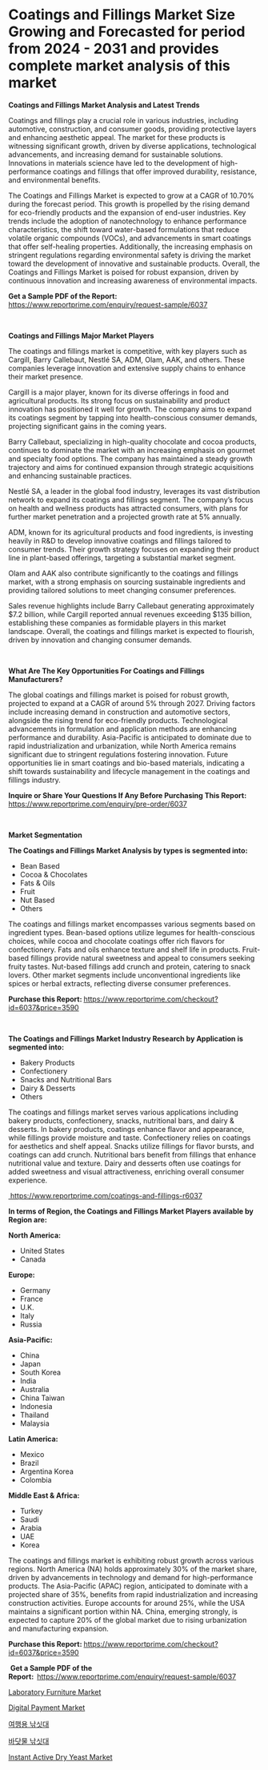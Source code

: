 <p><h1>Coatings and Fillings Market Size Growing and Forecasted for period from 2024 - 2031 and provides complete market analysis of this market</h1></p><p><strong>Coatings and Fillings Market Analysis and Latest Trends</strong></p>
<p><p>Coatings and fillings play a crucial role in various industries, including automotive, construction, and consumer goods, providing protective layers and enhancing aesthetic appeal. The market for these products is witnessing significant growth, driven by diverse applications, technological advancements, and increasing demand for sustainable solutions. Innovations in materials science have led to the development of high-performance coatings and fillings that offer improved durability, resistance, and environmental benefits.</p><p>The Coatings and Fillings Market is expected to grow at a CAGR of 10.70% during the forecast period. This growth is propelled by the rising demand for eco-friendly products and the expansion of end-user industries. Key trends include the adoption of nanotechnology to enhance performance characteristics, the shift toward water-based formulations that reduce volatile organic compounds (VOCs), and advancements in smart coatings that offer self-healing properties. Additionally, the increasing emphasis on stringent regulations regarding environmental safety is driving the market toward the development of innovative and sustainable products. Overall, the Coatings and Fillings Market is poised for robust expansion, driven by continuous innovation and increasing awareness of environmental impacts.</p></p>
<p><strong>Get a Sample PDF of the Report:&nbsp;</strong> <a href="https://www.reportprime.com/enquiry/request-sample/6037">https://www.reportprime.com/enquiry/request-sample/6037</a></p>
<p>&nbsp;</p>
<p><strong>Coatings and Fillings Major Market Players</strong></p>
<p><p>The coatings and fillings market is competitive, with key players such as Cargill, Barry Callebaut, Nestlé SA, ADM, Olam, AAK, and others. These companies leverage innovation and extensive supply chains to enhance their market presence.</p><p>Cargill is a major player, known for its diverse offerings in food and agricultural products. Its strong focus on sustainability and product innovation has positioned it well for growth. The company aims to expand its coatings segment by tapping into health-conscious consumer demands, projecting significant gains in the coming years.</p><p>Barry Callebaut, specializing in high-quality chocolate and cocoa products, continues to dominate the market with an increasing emphasis on gourmet and specialty food options. The company has maintained a steady growth trajectory and aims for continued expansion through strategic acquisitions and enhancing sustainable practices.</p><p>Nestlé SA, a leader in the global food industry, leverages its vast distribution network to expand its coatings and fillings segment. The company’s focus on health and wellness products has attracted consumers, with plans for further market penetration and a projected growth rate at 5% annually.</p><p>ADM, known for its agricultural products and food ingredients, is investing heavily in R&D to develop innovative coatings and fillings tailored to consumer trends. Their growth strategy focuses on expanding their product line in plant-based offerings, targeting a substantial market segment.</p><p>Olam and AAK also contribute significantly to the coatings and fillings market, with a strong emphasis on sourcing sustainable ingredients and providing tailored solutions to meet changing consumer preferences.</p><p>Sales revenue highlights include Barry Callebaut generating approximately $7.2 billion, while Cargill reported annual revenues exceeding $135 billion, establishing these companies as formidable players in this market landscape. Overall, the coatings and fillings market is expected to flourish, driven by innovation and changing consumer demands.</p></p>
<p>&nbsp;</p>
<p><strong>What Are The Key Opportunities For Coatings and Fillings Manufacturers?</strong></p>
<p><p>The global coatings and fillings market is poised for robust growth, projected to expand at a CAGR of around 5% through 2027. Driving factors include increasing demand in construction and automotive sectors, alongside the rising trend for eco-friendly products. Technological advancements in formulation and application methods are enhancing performance and durability. Asia-Pacific is anticipated to dominate due to rapid industrialization and urbanization, while North America remains significant due to stringent regulations fostering innovation. Future opportunities lie in smart coatings and bio-based materials, indicating a shift towards sustainability and lifecycle management in the coatings and fillings industry.</p></p>
<p><strong>Inquire or Share Your Questions If Any Before Purchasing This Report:</strong> <a href="https://www.reportprime.com/enquiry/pre-order/6037">https://www.reportprime.com/enquiry/pre-order/6037</a></p>
<p>&nbsp;</p>
<p><strong>Market Segmentation</strong></p>
<p><strong>The Coatings and Fillings Market Analysis by types is segmented into:</strong></p>
<p><ul><li>Bean Based</li><li>Cocoa & Chocolates</li><li>Fats & Oils</li><li>Fruit</li><li>Nut Based</li><li>Others</li></ul></p>
<p><p>The coatings and fillings market encompasses various segments based on ingredient types. Bean-based options utilize legumes for health-conscious choices, while cocoa and chocolate coatings offer rich flavors for confectionery. Fats and oils enhance texture and shelf life in products. Fruit-based fillings provide natural sweetness and appeal to consumers seeking fruity tastes. Nut-based fillings add crunch and protein, catering to snack lovers. Other market segments include unconventional ingredients like spices or herbal extracts, reflecting diverse consumer preferences.</p></p>
<p><strong>Purchase this Report:&nbsp;</strong><a href="https://www.reportprime.com/checkout?id=6037&price=3590">https://www.reportprime.com/checkout?id=6037&price=3590</a></p>
<p>&nbsp;</p>
<p><strong>The Coatings and Fillings Market Industry Research by Application is segmented into:</strong></p>
<p><ul><li>Bakery Products</li><li>Confectionery</li><li>Snacks and Nutritional Bars</li><li>Dairy & Desserts</li><li>Others</li></ul></p>
<p><p>The coatings and fillings market serves various applications including bakery products, confectionery, snacks, nutritional bars, and dairy & desserts. In bakery products, coatings enhance flavor and appearance, while fillings provide moisture and taste. Confectionery relies on coatings for aesthetics and shelf appeal. Snacks utilize fillings for flavor bursts, and coatings can add crunch. Nutritional bars benefit from fillings that enhance nutritional value and texture. Dairy and desserts often use coatings for added sweetness and visual attractiveness, enriching overall consumer experience.</p></p>
<p><a href="https://www.reportprime.com/coatings-and-fillings-r6037">&nbsp;https://www.reportprime.com/coatings-and-fillings-r6037</a></p>
<p><strong>In terms of Region, the Coatings and Fillings Market Players available by Region are:</strong></p>
<p>
    <p> <strong> North America: </strong>
        <ul>
            <li>United States</li>
            <li>Canada</li>
        </ul>
        </p> 
    <p> <strong> Europe: </strong>
        <ul>
            <li>Germany</li>
            <li>France</li>
            <li>U.K.</li>
            <li>Italy</li>
            <li>Russia</li>
        </ul>
        </p> 
    <p> <strong> Asia-Pacific: </strong>
        <ul>
            <li>China</li>
            <li>Japan</li>
            <li>South Korea</li>
            <li>India</li>
            <li>Australia</li>
            <li>China Taiwan</li>
            <li>Indonesia</li>
            <li>Thailand</li>
            <li>Malaysia</li>
        </ul>
        </p> 
    <p> <strong> Latin America: </strong>
        <ul>
            <li>Mexico</li>
            <li>Brazil</li>
            <li>Argentina Korea</li>
            <li>Colombia</li>
        </ul>
        </p> 
    <p> <strong> Middle East & Africa: </strong>
        <ul>
            <li>Turkey</li>
            <li>Saudi</li>
            <li>Arabia</li>
            <li>UAE</li>
            <li>Korea</li>
        </ul>
    </p>
    </p>
<p><p>The coatings and fillings market is exhibiting robust growth across various regions. North America (NA) holds approximately 30% of the market share, driven by advancements in technology and demand for high-performance products. The Asia-Pacific (APAC) region, anticipated to dominate with a projected share of 35%, benefits from rapid industrialization and increasing construction activities. Europe accounts for around 25%, while the USA maintains a significant portion within NA. China, emerging strongly, is expected to capture 20% of the global market due to rising urbanization and manufacturing expansion.</p></p>
<p><strong>Purchase this Report: </strong><a href="https://www.reportprime.com/checkout?id=6037&price=3590">https://www.reportprime.com/checkout?id=6037&price=3590</a></p>
<p>&nbsp;<strong>Get a Sample PDF of the Report:&nbsp;&nbsp;</strong><a href="https://www.reportprime.com/enquiry/request-sample/6037">https://www.reportprime.com/enquiry/request-sample/6037</a></p>
<p><strong></strong></p>
<p><p><a href="https://medium.com/@amanda.hamilton54645/laboratory-furniture-market-share-and-new-trends-analysis-by-its-type-application-end-use-and-7b5eba0a0380">Laboratory Furniture Market</a></p><p><a href="https://www.linkedin.com/pulse/digital-payment-market-size-growth-trends-industry-analysis-nedef?trackingId=gx7Y173UQtauma7fxBCnuw%3D%3D">Digital Payment Market</a></p><p><a href="https://medium.com/@eiehrdy77/%EC%97%AC%ED%96%89-%EB%82%9A%EC%8B%AF%EB%8C%80-%EC%8B%9C%EC%9E%A5-%EC%A0%84%EB%A7%9D-%EB%B0%8F-2024%EB%85%84%EB%B6%80%ED%84%B0-2031%EB%85%84%EA%B9%8C%EC%A7%80-%EC%98%88%EC%B8%A1-c9df2da5ba5f">여행용 낚싯대</a></p><p><a href="https://medium.com/@eiehrdy77/%EC%97%BC%EC%88%98-%EB%82%9A%EC%8B%9C%EB%8C%80-%EC%8B%9C%EC%9E%A5-%EC%97%B0%EA%B5%AC-%EB%B3%B4%EA%B3%A0%EC%84%9C-2031%EB%85%84%EA%B9%8C%EC%A7%80-8-8-%EC%9D%98-cagr%EB%A1%9C-%EC%84%B1%EC%9E%A5%ED%95%98%EB%8A%94-%EC%97%BC%EC%88%98-%EB%82%9A%EC%8B%9C%EB%8C%80-%EC%8B%9C%EC%9E%A5%EC%9D%98-%EC%8B%9C%EC%9E%A5-%EA%B7%9C%EB%AA%A8-%EB%B0%8F-%EC%88%98%EC%9D%B5-%EB%B6%84%EC%84%9D-%ED%83%90%EC%83%89-6a890a94fe26">바닷물 낚싯대</a></p><p><a href="https://github.com/ryanbell8967/Market-Research-Report-List-1/blob/main/instant-active-dry-yeast-market.md">Instant Active Dry Yeast Market</a></p></p>
